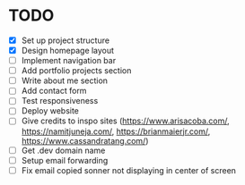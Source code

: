 # TODO

- [x] Set up project structure
- [x] Design homepage layout
- [ ] Implement navigation bar
- [ ] Add portfolio projects section
- [ ] Write about me section
- [ ] Add contact form
- [ ] Test responsiveness
- [ ] Deploy website
- [ ] Give credits to inspo sites (https://www.arisacoba.com/, https://namitjuneja.com/, https://brianmaierjr.com/, https://www.cassandratang.com/)
- [ ] Get .dev domain name
- [ ] Setup email forwarding
- [ ] Fix email copied sonner not displaying in center of screen
